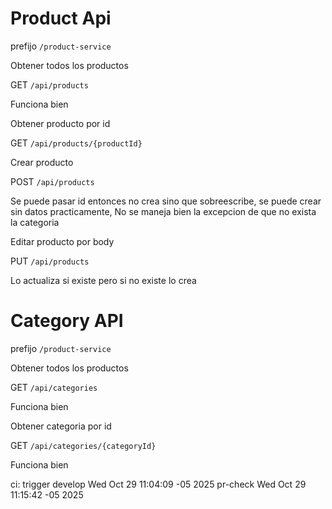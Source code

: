 # Product Api

prefijo `/product-service`

Obtener todos los productos

GET `/api/products`

Funciona bien

Obtener producto por id

GET `/api/products/{productId}`

Crear producto

POST `/api/products`

Se puede pasar id entonces no crea sino que sobreescribe, se puede crear sin datos practicamente, No se maneja bien la excepcion de que no exista la categoria


Editar producto por body

PUT `/api/products`

Lo actualiza si existe pero si no existe lo crea


# Category API

prefijo `/product-service`

Obtener todos los productos

GET `/api/categories`

Funciona bien

Obtener categoria por id

GET `/api/categories/{categoryId}`

Funciona bien

ci: trigger develop Wed Oct 29 11:04:09 -05 2025
pr-check Wed Oct 29 11:15:42 -05 2025
